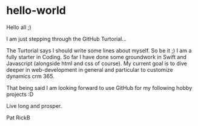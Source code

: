 # hello-world

Hello all ;) 

I am just stepping through the GitHub Turtorial...

The Turtorial says I should write some lines about myself. So be it ;) 
I am a fully starter in Coding. So far I have done some groundwork in Swift and Javascript (alongside html and css of course). 
My current goal is to dive deeper in web-development in general and particular to customize dynamics crm 365. 

That being said I am looking forward to use GitHub for my following hobby projects :D 

Live long and prosper. 

Pat RickB
